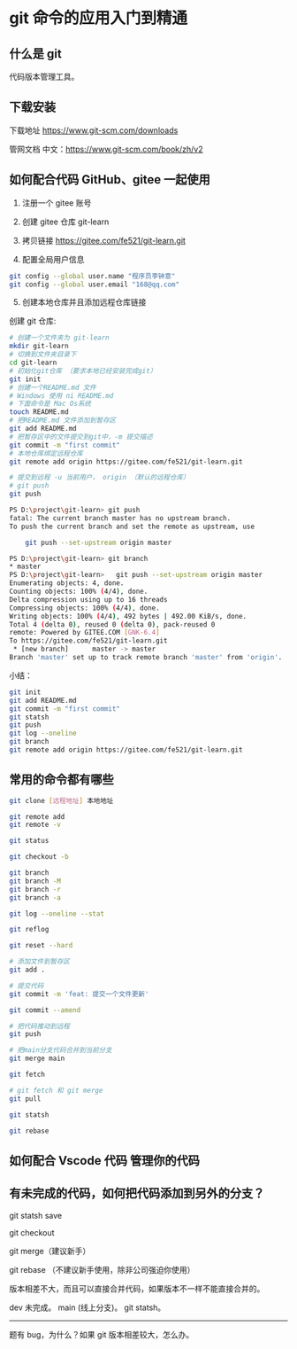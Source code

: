 # git 命令的应用入门到精通

## 什么是 git

代码版本管理工具。

## 下载安装

下载地址 https://www.git-scm.com/downloads

管网文档 中文：https://www.git-scm.com/book/zh/v2

## 如何配合代码 GitHub、gitee 一起使用

1. 注册一个 gitee 账号
2. 创建 gitee 仓库 git-learn
3. 拷贝链接 https://gitee.com/fe521/git-learn.git

4. 配置全局用户信息

```bash
git config --global user.name "程序员李钟意"
git config --global user.email "168@qq.com"
```

5. 创建本地仓库并且添加远程仓库链接

创建 git 仓库:

```bash
# 创建一个文件夹为 git-learn
mkdir git-learn
# 切换到文件夹目录下
cd git-learn
# 初始化git仓库 （要求本地已经安装完成git）
git init
# 创建一个README.md 文件
# Windows 使用 ni README.md
# 下面命令是 Mac Os系统
touch README.md
# 把README.md 文件添加到暂存区
git add README.md
# 把暂存区中的文件提交到git中，-m 提交描述
git commit -m "first commit"
# 本地仓库绑定远程仓库
git remote add origin https://gitee.com/fe521/git-learn.git

# 提交到远程 -u 当前用户， origin （默认的远程仓库）
# git push
git push

```

```bash
PS D:\project\git-learn> git push
fatal: The current branch master has no upstream branch.
To push the current branch and set the remote as upstream, use

    git push --set-upstream origin master

PS D:\project\git-learn> git branch
* master
PS D:\project\git-learn>   git push --set-upstream origin master
Enumerating objects: 4, done.
Counting objects: 100% (4/4), done.
Delta compression using up to 16 threads
Compressing objects: 100% (4/4), done.
Writing objects: 100% (4/4), 492 bytes | 492.00 KiB/s, done.
Total 4 (delta 0), reused 0 (delta 0), pack-reused 0
remote: Powered by GITEE.COM [GNK-6.4]
To https://gitee.com/fe521/git-learn.git
 * [new branch]      master -> master
Branch 'master' set up to track remote branch 'master' from 'origin'.
```

小结：

```bash
git init
git add README.md
git commit -m "first commit"
git statsh
git push
git log --oneline
git branch
git remote add origin https://gitee.com/fe521/git-learn.git
```

## 常用的命令都有哪些

```bash
git clone [远程地址] 本地地址

git remote add
git remote -v

git status

git checkout -b

git branch
git branch -M
git branch -r
git branch -a

git log --oneline --stat

git reflog

git reset --hard

# 添加文件到暂存区
git add .

# 提交代码
git commit -m 'feat: 提交一个文件更新'

git commit --amend

# 把代码推动到远程
git push

# 把main分支代码合并到当前分支
git merge main

git fetch

# git fetch 和 git merge
git pull

git statsh

git rebase
```

## 如何配合 Vscode 代码 管理你的代码

## 有未完成的代码，如何把代码添加到另外的分支？

git statsh save

git checkout

git merge（建议新手）

git rebase （不建议新手使用，除非公司强迫你使用）

版本相差不大，而且可以直接合并代码，如果版本不一样不能直接合并的。

dev 未完成。
main (线上分支)。 git statsh。

---

题有 bug，为什么？如果 git 版本相差较大，怎么办。
